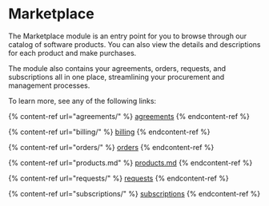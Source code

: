 # Marketplace

The Marketplace module is an entry point for you to browse through our catalog of software products. You can also view the details and descriptions for each product and make purchases.&#x20;

The module also contains your agreements, orders, requests, and subscriptions all in one place, streamlining your procurement and management processes.

To learn more, see any of the following links:

{% content-ref url="agreements/" %}
[agreements](agreements/)
{% endcontent-ref %}

{% content-ref url="billing/" %}
[billing](billing/)
{% endcontent-ref %}

{% content-ref url="orders/" %}
[orders](orders/)
{% endcontent-ref %}

{% content-ref url="products.md" %}
[products.md](products.md)
{% endcontent-ref %}

{% content-ref url="requests/" %}
[requests](requests/)
{% endcontent-ref %}

{% content-ref url="subscriptions/" %}
[subscriptions](subscriptions/)
{% endcontent-ref %}
